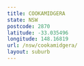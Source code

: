 ```yaml
---
title: COOKAMIDGERA
state: NSW
postcode: 2870
latitude: -33.035496
longitude: 148.16819
url: /nsw/cookamidgera/
layout: suburb
---
```

